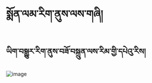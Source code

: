 # སྨོན་ལམ་རིག་ནུས་ལས་གཞི།

## ཡིག་བསྒྱུར་རིག་ནུས་བཟོ་བསྐྲུན་ལས་རིམ་གྱི་དཔེའུ་རིས།

![image](https://user-images.githubusercontent.com/17675331/217991281-f90573ca-900d-4e8a-a339-7d2e20a0f40f.png)
